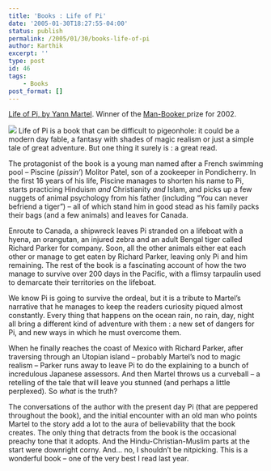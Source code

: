 ```yaml
---
title: 'Books : Life of Pi'
date: '2005-01-30T18:27:55-04:00'
status: publish
permalink: /2005/01/30/books-life-of-pi
author: Karthik
excerpt: ''
type: post
id: 46
tags:
    - Books
post_format: []
---
```

 [Life of Pi, by Yann Martel](http://search.barnesandnoble.com/booksearch/isbnInquiry.asp?userid=5G8rPCrAlG&isbn=0156027321&itm=1). Winner of the [Man-Booker ](http://www.bookerprize.co.uk/aboutprize/previous/2002.html)prize for 2002.

![ ](http://www.erudita.com/images/blog/life_of_pi.gif) Life of Pi is a book that can be difficult to pigeonhole: it could be a modern day fable, a fantasy with shades of magic realism or just a simple tale of great adventure. But one thing it surely is : a great read.

The protagonist of the book is a young man named after a French swimming pool – Piscine (*pissin’*) Molitor Patel, son of a zookeeper in Pondicherry. In the first 16 years of his life, Piscine manages to shorten his name to Pi, starts practicing Hinduism *and* Christianity *and* Islam, and picks up a few nuggets of animal psychology from his father (including “You can never befriend a tiger”) – all of which stand him in good stead as his family packs their bags (and a few animals) and leaves for Canada.

Enroute to Canada, a shipwreck leaves Pi stranded on a lifeboat with a hyena, an orangutan, an injured zebra and an adult Bengal tiger called Richard Parker for company. Soon, all the other animals either eat each other or manage to get eaten by Richard Parker, leaving only Pi and him remaining. The rest of the book is a fascinating account of how the two manage to survive over 200 days in the Pacific, with a flimsy tarpaulin used to demarcate their territories on the lifeboat.

We know Pi is going to survive the ordeal, but it is a tribute to Martel’s narrative that he manages to keep the readers curiosity piqued almost constantly. Every thing that happens on the ocean rain, no rain, day, night all bring a different kind of adventure with them : a new set of dangers for Pi, and new ways in which he must overcome them.

When he finally reaches the coast of Mexico with Richard Parker, after traversing through an Utopian island – probably Martel’s nod to magic realism – Parker runs away to leave Pi to do the explaining to a bunch of incredulous Japanese assessors. And then Martel throws us a curveball – a retelling of the tale that will leave you stunned (and perhaps a little perplexed). So *what* is the truth?

The conversations of the author with the present day Pi (that are peppered throughout the book), and the initial encounter with an old man who points Martel to the story add a lot to the aura of believability that the book creates. The only thing that detracts from the book is the occasional preachy tone that it adopts. And the Hindu-Christian-Muslim parts at the start were downright corny. And… no, I shouldn’t be nitpicking. This is a wonderful book – one of the very best I read last year.